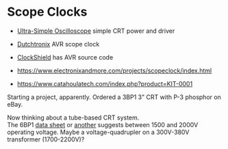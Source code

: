 # Scope Clocks

* [Ultra-Simple Oscilloscope](https://www.electronixandmore.com/projects/simplescope/index.html) simple CRT power and driver
* [Dutchtronix](http://www.dutchtronix.com) AVR scope clock
* [ClockShield](http://www.dutchtronix.com/Arduino-ClockShield.htm) has AVR source code

* https://www.electronixandmore.com/projects/scopeclock/index.html
* https://www.catahoulatech.com/index.php?product=KIT-0001

Starting a project, apparently.  Ordered a 3BP1 3" CRT with P-3 phosphor on eBay.

Now thinking about a tube-based CRT system.  
The 6BP1 [data sheet](http://www.r-type.org/pdfs/3bp1.pdf) or
[another](http://www.nj7p.org/Tubes/PDFs/Frank/049-RCA_Cuningham/3BP1A.pdf) suggests
between 1500 and 2000V operating voltage.  Maybe a voltage-quadrupler
on a 300V-380V transformer (1700-2200V)?

